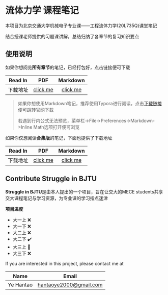# 流体力学 课程笔记

本项目为北京交通大学机械电子专业课——工程流体力学(20L735Q)课堂笔记

结合授课老师提供的习题课讲解，总结归纳了各章节的复习知识要点

## 使用说明

如果你想阅览**所有章节**的笔记，已经打包好，点击链接便可下载

| Read In  |                                                     PDF                                                      |                                                     Markdown                                                      |
| :------: | :----------------------------------------------------------------------------------------------------------: | :---------------------------------------------------------------------------------------------------------------: |
| 下载地址 | [click me](https://github.com/Hantao-Ye/Engineering-Fluid-Mechanics/raw/main/compressed-files/pdf-notes.zip) | [click me](https://github.com/Hantao-Ye/Engineering-Fluid-Mechanics/raw/main/compressed-files/markdown-notes.zip) |

> 如果你想使用Markdown笔记，推荐使用Typora进行阅读，点击[下载链接](https://typora.io/)便可跳转官网下载
> 
> 若遇到行内公式无法预览，菜单栏->File->Preferences->Markdown->Inline Math选项打开便可浏览

如果你仅想阅读**合集版**的笔记，下面也提供了下载地址

| Read In  |                                                     PDF                                                      |                                                     Markdown                                                      |
| :------: | :----------------------------------------------------------------------------------------------------------: | :---------------------------------------------------------------------------------------------------------------: |
| 下载地址 | [click me](https://github.com/Hantao-Ye/Engineering-Fluid-Mechanics/raw/main/pdf-notes/Overview.pdf) | [click me](https://github.com/Hantao-Ye/Engineering-Fluid-Mechanics/raw/main/compressed-files/overview-note.zip) |

## Contribute Struggle in BJTU

**Struggle in BJTU**是由本人提出的一个项目，旨在让交大的MECE students共享交大课程笔记与学习资源，为专业课的学习指点迷津

**项目进度**

- 大一上 :x:
- 大一下 :x:
- 大二上 :x:
- 大二下 :heavy_check_mark:
- 大三上 :hammer:
- 大三下 :x:

If you are interested in this project, please contact me at 

|Name|Email|
|:--:|:--:|
|Ye Hantao|hantaoye2000@gmail.com|